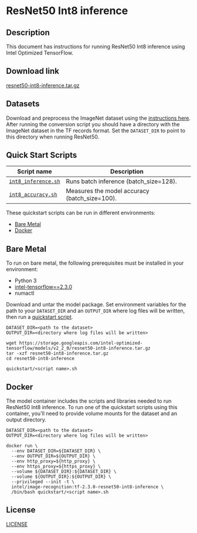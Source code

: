 <!--- 0. Title -->
# ResNet50 Int8 inference

<!-- 10. Description -->
## Description

This document has instructions for running ResNet50 Int8 inference using
Intel Optimized TensorFlow.

<!--- 20. Download link -->
## Download link

[resnet50-int8-inference.tar.gz](https://storage.googleapis.com/intel-optimized-tensorflow/models/v2_2_0/resnet50-int8-inference.tar.gz)

<!--- 30. Datasets -->
## Datasets

Download and preprocess the ImageNet dataset using the [instructions here](/datasets/imagenet/README.md).
After running the conversion script you should have a directory with the
ImageNet dataset in the TF records format.
Set the `DATASET_DIR` to point to this directory when running ResNet50.

<!--- 40. Quick Start Scripts -->
## Quick Start Scripts

| Script name | Description |
|-------------|-------------|
| [`int8_inference.sh`](int8_inference.sh) | Runs batch inference (batch_size=128). |
| [`int8_accuracy.sh`](int8_accuracy.sh) | Measures the model accuracy (batch_size=100). |

These quickstart scripts can be run in different environments:
* [Bare Metal](#bare-metal)
* [Docker](#docker)

<!--- 50. Bare Metal -->
## Bare Metal

To run on bare metal, the following prerequisites must be installed in your environment:
* Python 3
* [intel-tensorflow==2.3.0](https://pypi.org/project/intel-tensorflow/)
* numactl

Download and untar the model package.
Set environment variables for the path to your `DATASET_DIR` and an
`OUTPUT_DIR` where log files will be written, then run a 
[quickstart script](#quick-start-scripts).

```
DATASET_DIR=<path to the dataset>
OUTPUT_DIR=<directory where log files will be written>

wget https://storage.googleapis.com/intel-optimized-tensorflow/models/v2_2_0/resnet50-int8-inference.tar.gz
tar -xzf resnet50-int8-inference.tar.gz
cd resnet50-int8-inference

quickstart/<script name>.sh
```

<!--- 60. Docker -->
## Docker

The model container includes the scripts and libraries needed to run 
ResNet50 Int8 inference. To run one of the quickstart scripts 
using this container, you'll need to provide volume mounts for the dataset 
and an output directory.

```
DATASET_DIR=<path to the dataset>
OUTPUT_DIR=<directory where log files will be written>

docker run \
  --env DATASET_DIR=${DATASET_DIR} \
  --env OUTPUT_DIR=${OUTPUT_DIR} \
  --env http_proxy=${http_proxy} \
  --env https_proxy=${https_proxy} \
  --volume ${DATASET_DIR}:${DATASET_DIR} \
  --volume ${OUTPUT_DIR}:${OUTPUT_DIR} \
  --privileged --init -t \
  intel/image-recognition:tf-2.3.0-resnet50-int8-inference \
  /bin/bash quickstart/<script name>.sh
```

<!--- 80. License -->
## License

[LICENSE](/LICENSE)

